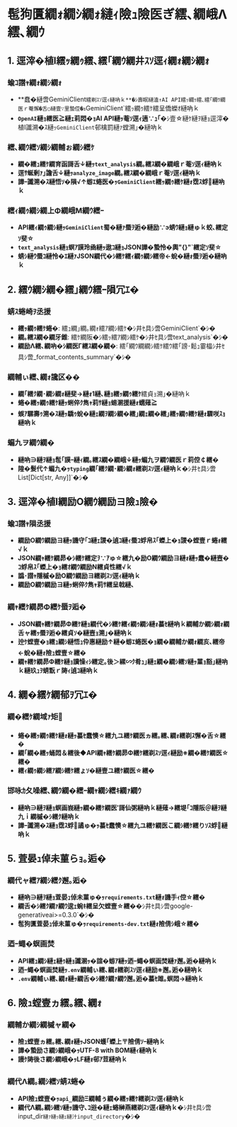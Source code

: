 # 髢狗匱繝ｫ繝ｼ繝ｫ縺ｨ險ｭ險医ぎ繧､繝峨Λ繧､繝ｳ

## 1. 逕滓�植I繧ｯ繝ｩ繧､繧｢繝ｳ繝井ｽｿ逕ｨ繝ｫ繝ｼ繝ｫ

### 蝓ｺ譛ｬ繝ｫ繝ｼ繝ｫ
- **蠢�縺啻GeminiClient`繧剃ｽｿ逕ｨ縺吶ｋ**�ｼ壽眠縺溘↑AI API繧ｯ繝ｩ繧､繧｢繝ｳ繝医ｒ菴懈�舌○縺壹∵里蟄倥�ｮ`GeminiClient`繧ｯ繝ｩ繧ｹ繧呈僑蠑ｵ縺吶ｋ
- **`OpenAI`縺ｮ繧医≧縺ｪ莉悶�ｮAI API縺ｯ菴ｿ逕ｨ遖∵ｭ｢**�ｼ壹☆縺ｹ縺ｦ縺ｮ逕滓�植I讖溯�ｽ縺ｯ`GeminiClient`邨檎罰縺ｧ螳溯｣�縺吶ｋ

### 繧､繝ｳ繧ｿ繝ｼ繝輔ぉ繝ｼ繧ｹ
- **繝�繧ｭ繧ｹ繝育函謌舌↓縺ｯ`text_analysis`繝｡繧ｽ繝�繝峨ｒ菴ｿ逕ｨ縺吶ｋ**
- **逕ｻ蜒剰ｧ｣譫舌↓縺ｯ`analyze_image`繝｡繧ｽ繝�繝峨ｒ菴ｿ逕ｨ縺吶ｋ**
- **譁ｰ讖溯�ｽ縺悟ｿ�隕√↑蝣ｴ蜷医�ｯ`GeminiClient`繧ｯ繝ｩ繧ｹ縺ｫ霑ｽ蜉縺吶ｋ**

### 繧ｨ繝ｩ繝ｼ繝上Φ繝峨Μ繝ｳ繧ｰ
- **API繧ｨ繝ｩ繝ｼ縺ｯ`GeminiClient`蜀�縺ｧ蜃ｦ逅�縺励∵э蜻ｳ縺ｮ縺ゅｋ蛟､繧定ｿ斐☆**
- **`text_analysis`縺ｮ螟ｱ謨玲凾縺ｯ遨ｺ縺ｮJSON譁�蟄怜�輿"{}"`繧定ｿ斐☆**
- **蜻ｼ縺ｳ蜃ｺ縺怜�ｴ縺ｧJSON繝代�ｼ繧ｹ繧ｨ繝ｩ繝ｼ繧帝←蛻�縺ｫ蜃ｦ逅�縺吶ｋ**

## 2. 繧ｳ繝ｼ繝�繧｣繝ｳ繧ｰ隕冗ｴ�

### 蜻ｽ蜷崎ｦ丞援
- **繧ｯ繝ｩ繧ｹ蜷�**: 繧ｭ繝｣繝｡繝ｫ繧ｱ繝ｼ繧ｹ�ｼ井ｾ具ｼ啻GeminiClient`�ｼ�
- **繝｡繧ｽ繝�繝牙錐**: 繧ｹ繝阪�ｼ繧ｯ繧ｱ繝ｼ繧ｹ�ｼ井ｾ具ｼ啻text_analysis`�ｼ�
- **繝励Λ繧､繝吶�ｼ繝医Γ繧ｽ繝�繝�**: 繧｢繝ｳ繝繝ｼ繧ｹ繧ｳ繧｢謗･鬆ｭ霎橸ｼ井ｾ具ｼ啻_format_contents_summary`�ｼ�

### 繝輔ぃ繧､繝ｫ讒区��
- **繝｢繧ｸ繝･繝ｼ繝ｫ縺斐→縺ｫ1縺､縺ｮ繧ｯ繝ｩ繧ｹ**繧貞ｮ溯｣�縺吶ｋ
- **蜷�繧ｯ繝ｩ繧ｹ縺ｯ蜊倅ｸ雋ｬ莉ｻ縺ｮ蜴溷援縺ｫ蠕薙≧**
- **蜈ｱ騾壽ｩ溯�ｽ縺ｯ驕ｩ蛻�縺ｪ繝ｦ繝ｼ繝�繧｣繝ｪ繝�繧｣繧ｯ繝ｩ繧ｹ縺ｫ驟咲ｽｮ縺吶ｋ**

### 蝙九ヲ繝ｳ繝�
- **縺吶∋縺ｦ縺ｮ髢｢謨ｰ縺ｨ繝｡繧ｽ繝�繝峨↓縺ｯ蝙九ヲ繝ｳ繝医ｒ莉倥￠繧�**
- **隍�髮代↑蝙九�ｯ`typing`繝｢繧ｸ繝･繝ｼ繝ｫ繧剃ｽｿ逕ｨ縺吶ｋ**�ｼ井ｾ具ｼ啻List[Dict[str, Any]]`�ｼ�

## 3. 逕滓�植I繝励Ο繝ｳ繝励ヨ險ｭ險�

### 蝓ｺ譛ｬ隕丞援
- **繝励Ο繝ｳ繝励ヨ縺ｯ譏守｢ｺ縺ｪ謖�遉ｺ縺ｨ蜃ｺ蜉帛ｽ｢蠑上�ｮ謖�螳壹ｒ蜷ｫ繧√ｋ**
- **JSON繝ｬ繧ｹ繝昴�ｼ繧ｹ繧定ｦ∵ｱゅ☆繧九�励Ο繝ｳ繝励ヨ縺ｫ縺ｯ蠢�縺壼�ｺ蜉帛ｽ｢蠑上�ｮ繧ｵ繝ｳ繝励Ν繧貞性繧√ｋ**
- **譌･譛ｬ隱槭�励Ο繝ｳ繝励ヨ繧剃ｽｿ逕ｨ縺吶ｋ**
- **繝励Ο繝ｳ繝励ヨ縺ｯ蜊倅ｸ雋ｬ莉ｻ繧呈戟縺､**

### 繝ｬ繧ｹ繝昴Φ繧ｹ蜃ｦ逅�
- **JSON繝ｬ繧ｹ繝昴Φ繧ｹ縺ｮ繝代�ｼ繧ｹ繧ｨ繝ｩ繝ｼ縺ｫ蟇ｾ縺吶ｋ繝輔か繝ｼ繝ｫ繝舌ャ繧ｯ蜃ｦ逅�繧貞ｿ�縺壼ｮ溯｣�縺吶ｋ**
- **迚ｹ螳壹�ｮ繧ｭ繝ｼ縺悟ｭ伜惠縺励↑縺�蝣ｴ蜷医�ｮ繝�繝輔か繝ｫ繝亥､繧帝←蛻�縺ｫ險ｭ螳壹☆繧�**
- **繝ｬ繧ｹ繝昴Φ繧ｹ縺ｮ讀懆ｨｼ繧定｡後＞縲∽ｸ肴ｭ｣縺ｪ繝�繝ｼ繧ｿ縺ｯ菫ｮ豁｣縺吶ｋ縺玖ｭｦ蜻翫ｒ陦ｨ遉ｺ縺吶ｋ**

## 4. 繝�繧ｹ繝郁ｦ冗ｴ�

### 繝�繧ｹ繝域ｧ矩
- **蜷�繧ｯ繝ｩ繧ｹ縺ｫ縺ｯ蟇ｾ蠢懊☆繧九ユ繧ｹ繝医ヵ繧｡繧､繝ｫ繧剃ｽ懈�舌☆繧�**
- **繝｢繝�繧ｯ蛹悶＆繧後◆API繝ｬ繧ｹ繝昴Φ繧ｹ繧剃ｽｿ逕ｨ縺励※繝�繧ｹ繝医☆繧�**
- **繧ｨ繝ｩ繝ｼ繧ｱ繝ｼ繧ｹ繧ょｿ�縺壹ユ繧ｹ繝医☆繧�**

### 邯咏ｶ夂噪繧､繝ｳ繝�繧ｰ繝ｬ繝ｼ繧ｷ繝ｧ繝ｳ
- **縺吶∋縺ｦ縺ｮ螟画峩縺ｯ繝�繧ｹ繝医′謌仙粥縺吶ｋ縺薙→繧堤｢ｺ隱阪＠縺ｦ縺九ｉ繝槭�ｼ繧ｸ縺吶ｋ**
- **譁ｰ讖溯�ｽ縺ｮ霑ｽ蜉譎ゅ�ｯ蟇ｾ蠢懊☆繧九ユ繧ｹ繝医こ繝ｼ繧ｹ繧りｿｽ蜉縺吶ｋ**

## 5. 萓晏ｭ倬未菫らｮ｡逅�

### 繝代ャ繧ｱ繝ｼ繧ｸ邂｡逅�
- **縺吶∋縺ｦ縺ｮ萓晏ｭ倬未菫ゅ�ｯ`requirements.txt`縺ｫ譏手ｨ倥☆繧�**
- **繝舌�ｼ繧ｸ繝ｧ繝ｳ逡ｪ蜿ｷ繧呈欠螳壹☆繧�**�ｼ井ｾ具ｼ啻google-generativeai>=0.3.0`�ｼ�
- **髢狗匱萓晏ｭ倬未菫ゅ�ｯ`requirements-dev.txt`縺ｫ險倩ｼ峨☆繧�**

### 迺ｰ蠅�螟画焚
- **API繧ｭ繝ｼ縺ｪ縺ｩ縺ｮ讖溷ｯ�諠�蝣ｱ縺ｯ迺ｰ蠅�螟画焚縺ｧ邂｡逅�縺吶ｋ**
- **迺ｰ蠅�螟画焚縺ｯ`.env`繝輔ぃ繧､繝ｫ繧剃ｽｿ逕ｨ縺励※邂｡逅�縺吶ｋ**
- **`.env`繝輔ぃ繧､繝ｫ縺ｯ繝舌�ｼ繧ｸ繝ｧ繝ｳ邂｡逅�蟇ｾ雎｡螟悶→縺吶ｋ**

## 6. 險ｭ螳壹ヵ繧｡繧､繝ｫ

### 繝輔か繝ｼ繝槭ャ繝�
- **險ｭ螳壹ヵ繧｡繧､繝ｫ縺ｯJSON蠖｢蠑上〒險倩ｿｰ縺吶ｋ**
- **譁�蟄励さ繝ｼ繝峨�ｯUTF-8 with BOM縺ｨ縺吶ｋ**
- **謾ｹ陦後さ繝ｼ繝峨�ｯLF縺ｫ邨ｱ荳縺吶ｋ**

### 繝代Λ繝｡繝ｼ繧ｿ蜻ｽ蜷�
- **API險ｭ螳壹�ｯ`api_`繝励Ξ繝輔ぅ繝�繧ｯ繧ｹ繧剃ｽｿ逕ｨ縺吶ｋ**
- **繝代Λ繝｡繝ｼ繧ｿ縺ｯ譏守､ｺ逧�縺ｪ蜷榊燕繧剃ｽｿ逕ｨ縺吶ｋ**�ｼ井ｾ具ｼ啻input_dir`縺ｧ縺ｯ縺ｪ縺汁input_directory`�ｼ� 
